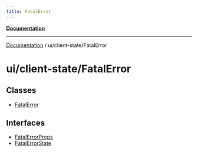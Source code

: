 ```yaml
---
title: FatalError
---
```


[**Documentation**](../../../index.md)

***

[Documentation](../../../index.md) / ui/client-state/FatalError

# ui/client-state/FatalError

## Classes

- [FatalError](classes/FatalError.md)

## Interfaces

- [FatalErrorProps](interfaces/FatalErrorProps.md)
- [FatalErrorState](interfaces/FatalErrorState.md)

